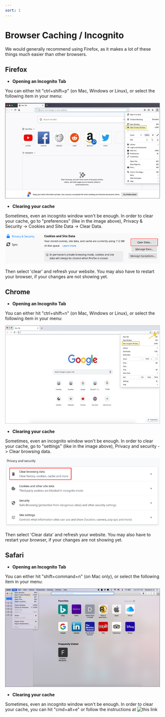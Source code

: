 ```yaml
---
sort: 1
---
```


# Browser Caching / Incognito

We would generally recommend using Firefox, as it makes a lot of these things much easier than other browsers.

## Firefox

- **Opening an Incognito Tab**

You can either hit "ctrl+shift+p" (on Mac, Windows or Linux), or select the following item in your menu:

![Image of Firefox - open incognito window](https://raw.githubusercontent.com/pinkpigeondocs/Pink-Pigeon-Documentation/master/docs/8_Technical/images/incognito_firefox.jpg)

- **Clearing your cache**

Sometimes, even an incognito window won't be enough. In order to clear your cache, go to "preferences" (like in the image above), Privacy & Security -> Cookies and Site Data -> Clear Data.

![Image of Firefox - clear cache](https://raw.githubusercontent.com/pinkpigeondocs/Pink-Pigeon-Documentation/master/docs/8_Technical/images/firefox_clear_data.png)

Then select 'clear' and refresh your website. You may also have to restart your browser, if your changes are not showing yet.

## Chrome

- **Opening an Incognito Tab**

You can either hit "ctrl+shift+n" (on Mac, Windows or Linux), or select the following item in your menu:

![Image of Chrome - open incognito window](https://raw.githubusercontent.com/pinkpigeondocs/Pink-Pigeon-Documentation/master/docs/8_Technical/images/incognito_chrome.jpg)

- **Clearing your cache**

Sometimes, even an incognito window won't be enough. In order to clear your cache, go to "settings" (like in the image above), Privacy and security -> Clear browsing data.

![Image of Chrome - clear cache](https://raw.githubusercontent.com/pinkpigeondocs/Pink-Pigeon-Documentation/master/docs/8_Technical/images/chrome_clear_data.png)

Then select 'Clear data' and refresh your website. You may also have to restart your browser, if your changes are not showing yet.

## Safari

- **Opening an Incognito Tab**

You can either hit "shift+command+n" (on Mac only), or select the following item in your menu:

![Image of Safari - open incognito window](https://raw.githubusercontent.com/pinkpigeondocs/Pink-Pigeon-Documentation/master/docs/8_Technical/images/incognito_safari.jpg)

- **Clearing your cache**

Sometimes, even an incognito window won't be enough. In order to clear your cache, you can hit "cmd+alt+e" or follow the instructions at ![this link](https://oit.colorado.edu/tutorial/clear-web-browser-cache-safari-6)